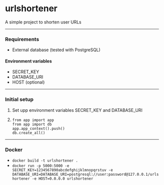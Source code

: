 # urlshortener

A simple project to shorten user URLs

---

### Requirements

- External database (tested with PostgreSQL)

#### Environment variables

- SECRET_KEY
- DATABASE_URI
- HOST (optional)

---

### Initial setup
1. Set upp environment variables SECRET_KEY and DATABASE_URI
2.     from app import app
       from app import db
       app.app_context().push()
       db.create_all()


---

### Docker
- `docker build -t urlshortener .`
- `docker run -p 5000:5000 -e SECRET_KEY=1234567890abcdefghijklmnopqrstuv -e DATABASE_URI=DATABASE_URI=postgresql://user:password@127.0.0.1/urlshortener -e HOST=0.0.0.0 urlshortener`
